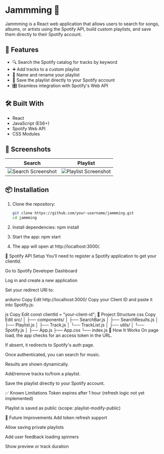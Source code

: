 # Jammming 🎵

Jammming is a React web application that allows users to search for songs, albums, or artists using the Spotify API, build custom playlists, and save them directly to their Spotify account.

## 🚀 Features

- 🔍 Search the Spotify catalog for tracks by keyword
- ➕ Add tracks to a custom playlist
- 📝 Name and rename your playlist
- 💾 Save the playlist directly to your Spotify account
- 🎛 Seamless integration with Spotify's Web API

## 🛠 Built With

- React
- JavaScript (ES6+)
- Spotify Web API
- CSS Modules

## 📸 Screenshots

| Search | Playlist |
|--------|----------|
| ![Search Screenshot](./screenshots/search.png) | ![Playlist Screenshot](./screenshots/playlist.png) |

## 📦 Installation

1. Clone the repository:
   ```bash
   git clone https://github.com/your-username/jammming.git
   cd jammming

2. Install dependencies:
   npm install

3. Start the app:
   npm start

4. The app will open at http://localhost:3000/.

🔐 Spotify API Setup
You’ll need to register a Spotify application to get your clientId.

Go to Spotify Developer Dashboard

Log in and create a new application

Set your redirect URI to:

arduino
Copy
Edit
http://localhost:3000/
Copy your Client ID and paste it into Spotify.js:

js
Copy
Edit
const clientId = "your-client-id";
📁 Project Structure
css
Copy
Edit
src/
│
├── components/
│   ├── SearchBar.js
│   ├── SearchResults.js
│   ├── Playlist.js
│   ├── Track.js
│   └── TrackList.js
│
├── utils/
│   └── Spotify.js
│
├── App.js
├── App.css
└── index.js
🧠 How It Works
On page load, the app checks for an access token in the URL.

If absent, it redirects to Spotify's auth page.

Once authenticated, you can search for music.

Results are shown dynamically.

Add/remove tracks to/from a playlist.

Save the playlist directly to your Spotify account.

✅ Known Limitations
Token expires after 1 hour (refresh logic not yet implemented)

Playlist is saved as public (scope: playlist-modify-public)

🎯 Future Improvements
Add token refresh support

Allow saving private playlists

Add user feedback loading spinners

Show preview or track duration
